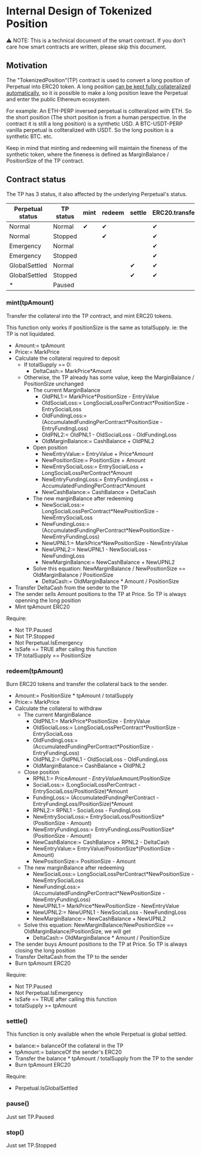 # Internal Design of Tokenized Position

:warning: NOTE: This is a technical document of the smart contract. If you don't care how smart contracts are written, please skip this document.

## Motivation

The "TokenizedPosition"(TP) contract is used to convert a long position of Perpetual into ERC20 token. A long position [can be kept fully collateralized automatically](https://github.com/mcdexio/documents/blob/master/en/how-to-add-liquidity-to-amm.md), so it is possible to make a long position leave the Perpetual and enter the public Ethereum ecosystem.

For example: An ETH-PERP inversed perpetual is collteralized with ETH. So the short position (The short position is from a human perspective. In the contract it is still a long position) is a synthetic USD. A BTC-USDT-PERP vanilla perpetual is collteralized with USDT. So the long position is a synthetic BTC. etc.

Keep in mind that minting and redeeming will maintain the fineness of the synthetic token, where the fineness is defined as MarginBalance / PositionSize of the TP contract.

## Contract status

The TP has 3 status, it also affected by the underlying Perpetual's status.

| Perpetual status | TP status | mint | redeem | settle | ERC20.transfer |
|------------------|-----------|------|--------|--------|----------------|
| Normal           | Normal    | ✔    | ✔     |        | ✔             |
| Normal           | Stopped   |      | ✔      |        | ✔             |
| Emergency        | Normal    |      |        |        | ✔              |
| Emergency        | Stopped   |      |        |        | ✔              |
| GlobalSettled    | Normal    |      |        | ✔      | ✔             |
| GlobalSettled    | Stopped   |      |        | ✔      | ✔             |
| *                | Paused    |      |        |        |                |

### mint(tpAmount)

Transfer the collateral into the TP contract, and mint ERC20 tokens.

This function only works if positionSize is the same as totalSupply. ie: the TP is not liquidated.

- Amount:= tpAmount
- Price:= MarkPrice
- Calculate the collateral required to deposit
  - If totalSupply == 0:
    - DeltaCash:= MarkPrice*Amount
  - Otherwise, the TP already has some value, keep the MarginBalance / PositionSize unchanged
    - The current MarginBalance
      - OldPNL1:= MarkPrice*PositionSize - EntryValue
      - OldSocialLoss:= LongSocialLossPerContract*PositionSize - EntrySocialLoss
      - OldFundingLoss:= (AccumulatedFundingPerContract*PositionSize - EntryFundingLoss)
      - OldPNL2:= OldPNL1 - OldSocialLoss - OldFundingLoss
      - OldMarginBalance:= CashBalance + OldPNL2
    - Open position
      - NewEntryValue:= EntryValue + Price*Amount
      - NewPositionSize:= PositionSize + Amount
      - NewEntrySocialLoss:= EntrySocialLoss + LongSocialLossPerContract*Amount
      - NewEntryFundingLoss:= EntryFundingLoss + AccumulatedFundingPerContract*Amount
      - NewCashBalance:= CashBalance + DeltaCash
    - The new marginBalance after redeeming
      - NewSocialLoss:= LongSocialLossPerContract*NewPositionSize - NewEntrySocialLoss
      - NewFundingLoss:= (AccumulatedFundingPerContract*NewPositionSize - NewEntryFundingLoss)
      - NewUPNL1:= MarkPrice*NewPositionSize - NewEntryValue
      - NewUPNL2:= NewUPNL1 - NewSocialLoss - NewFundingLoss
      - NewMarginBalance:= NewCashBalance + NewUPNL2
    - Solve this equation: NewMarginBalance / NewPositionSize == OldMarginBalance / PositionSize
      - DeltaCash:= OldMarginBalance * Amount / PositionSize
- Transfer DeltaCash from the sender to the TP
- The sender sells Amount positions to the TP at Price. So TP is always openning the long position
- Mint tpAmount ERC20

Require:

- Not TP.Paused
- Not TP.Stopped
- Not Perpetual.IsEmergency
- IsSafe == TRUE after calling this function
- TP.totalSupply == PositionSize

### redeem(tpAmount)

Burn ERC20 tokens and transfer the collateral back to the sender.

- Amount:= PositionSize * tpAmount / totalSupply
- Price:= MarkPrice
- Calculate the collateral to withdraw
  - The current MarginBalance
    - OldPNL1:= MarkPrice*PositionSize - EntryValue
    - OldSocialLoss:= LongSocialLossPerContract*PositionSize - EntrySocialLoss
    - OldFundingLoss:= (AccumulatedFundingPerContract*PositionSize - EntryFundingLoss)
    - OldPNL2:= OldPNL1 - OldSocialLoss - OldFundingLoss
    - OldMarginBalance:= CashBalance + OldPNL2
  - Close position
    - RPNL1:= Price*Amount - EntryValue*Amount/PositionSize
    - SocialLoss:= (LongSocialLossPerContract - EntrySocialLoss/PositionSize)*Amount
    - FundingLoss:= (AccumulatedFundingPerContract - EntryFundingLoss/PositionSize)*Amount
    - RPNL2:= RPNL1 - SocialLoss - FundingLoss
    - NewEntrySocialLoss:= EntrySocialLoss/PositionSize*(PositionSize - Amount)
    - NewEntryFundingLoss:= EntryFundingLoss/PositionSize*(PositionSize - Amount)
    - NewCashBalance:= CashBalance + RPNL2 - DeltaCash
    - NewEntryValue:= EntryValue/PositionSize*(PositionSize - Amount)
    - NewPositionSize:= PositionSize - Amount
  - The new marginBalance after redeeming
    - NewSocialLoss:= LongSocialLossPerContract*NewPositionSize - NewEntrySocialLoss
    - NewFundingLoss:= (AccumulatedFundingPerContract*NewPositionSize - NewEntryFundingLoss)
    - NewUPNL1:= MarkPrice*NewPositionSize - NewEntryValue
    - NewUPNL2:= NewUPNL1 - NewSocialLoss - NewFundingLoss
    - NewMarginBalance:= NewCashBalance + NewUPNL2
  - Solve this equation: NewMarginBalance/NewPositionSize == OldMarginBalance/PositionSize, we will get
    - DeltaCash:= OldMarginBalance * Amount / PositionSize
- The sender buys Amount positions to the TP at Price. So TP is always closing the long position
- Transfer DeltaCash from the TP to the sender
- Burn tpAmount ERC20

Require:

- Not TP.Paused
- Not Perpetual.IsEmergency
- IsSafe == TRUE after calling this function
- totalSupply >= tpAmount

### settle()

This function is only available when the whole Perpetual is global settled.

- balance:= balanceOf the collateral in the TP
- tpAmount:= balanceOf the sender's ERC20
- Transfer the balance * tpAmount / totalSupply from the TP to the sender
- Burn tpAmount ERC20

Require:
- Perpetual.IsGlobalSettled


### pause()

Just set TP.Paused

### stop()

Just set TP.Stopped
